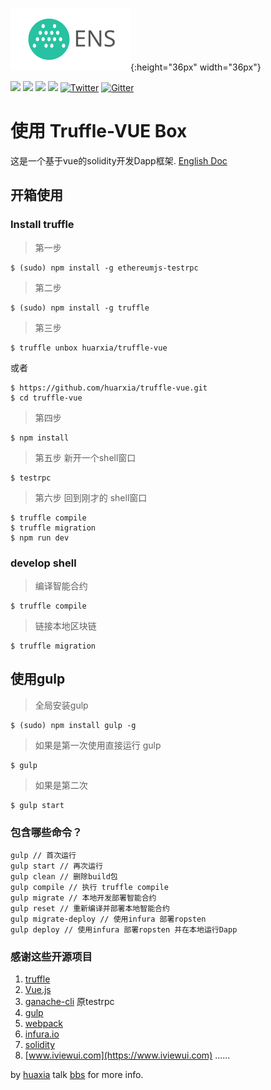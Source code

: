 [![](static/logo.svg)](https://bbs.myens.shop){:height="36px" width="36px"}

![](https://img.shields.io/github/stars/huarxia/truffle-vue.svg)
![](https://img.shields.io/github/forks/huarxia/truffle-vue.svg)
![](https://img.shields.io/github/issues/huarxia/truffle-vue.svg)
![](https://img.shields.io/github/license/huarxia/truffle-vue.svg)
[![Twitter](https://img.shields.io/twitter/url/https/github.com/huarxia/truffle-vue.svg?style=social)](https://twitter.com/myens_shop)
[![Gitter](https://img.shields.io/gitter/room/nwjs/nw.js.svg?style=social)](https://gitter.im/myens)

# 使用 Truffle-VUE Box

这是一个基于vue的solidity开发Dapp框架.
[English Doc](README.md)
## 开箱使用

### Install truffle

> 第一步

```
$ (sudo) npm install -g ethereumjs-testrpc
```

> 第二步

```
$ (sudo) npm install -g truffle
```

> 第三步

```
$ truffle unbox huarxia/truffle-vue
```
或者

```
$ https://github.com/huarxia/truffle-vue.git
$ cd truffle-vue
```

> 第四步

```
$ npm install
```

> 第五步 新开一个shell窗口
 
```
$ testrpc
```
> 第六步 回到刚才的 shell窗口

```
$ truffle compile
$ truffle migration
$ npm run dev
```
### develop shell

> 编译智能合约

```
$ truffle compile
```
> 链接本地区块链

```
$ truffle migration
```
## 使用gulp
> 全局安装gulp

```
$ (sudo) npm install gulp -g
```
> 如果是第一次使用直接运行 gulp

```
$ gulp
```
> 如果是第二次

```
$ gulp start
```
### 包含哪些命令？

```
gulp // 首次运行
gulp start // 再次运行
gulp clean // 删除build包
gulp compile // 执行 truffle compile
gulp migrate // 本地开发部署智能合约
gulp reset // 重新编译并部署本地智能合约
gulp migrate-deploy // 使用infura 部署ropsten
gulp deploy // 使用infura 部署ropsten 并在本地运行Dapp
```
### 感谢这些开源项目
1. [truffle](https://github.com/trufflesuite/truffle)
2. [Vue.js](http://vuejs.org/)
3. [ganache-cli](https://github.com/trufflesuite/ganache-cli) 原testrpc
4. [gulp](http://gulpjs.com/)
5. [webpack](https://webpack.github.io/)
6. [infura.io](https://infura.io/)
7. [solidity](https://github.com/ethereum/solidity)
8. [www.iviewui.com](https://www.iviewui.com)
......


by [huaxia](https://github.com/huarxia)
talk [bbs](https://bbs.myens.shop) for more info.
